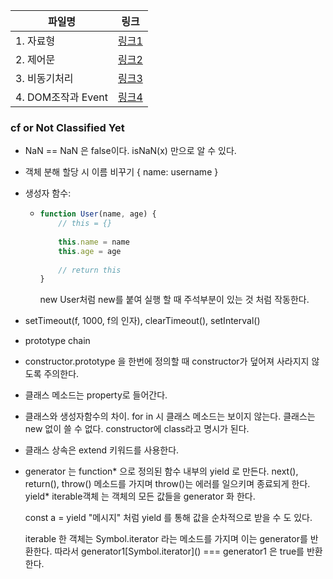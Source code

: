 | 파일명             | 링크                            |
| ------------------ | ------------------------------- |
| 1. 자료형          | [링크1](./1.자료형.md)          |
| 2. 제어문          | [링크2](./2.제어문.md)          |
| 3. 비동기처리      | [링크3](./3.비동기처리.md)      |
| 4. DOM조작과 Event | [링크4](./4.DOM조작과_Event.md) |





### cf or Not Classified Yet

- NaN == NaN 은 false이다. isNaN(x) 만으로 알 수 있다. 

- 객체 분해 할당 시 이름 비꾸기 { name: username }

- 생성자 함수:

  - ```javascript
    function User(name, age) {
        // this = {}
        
        this.name = name
        this.age = age
        
        // return this
    }
    ```

    new User처럼 new를 붙여 실행 할 때 주석부분이 있는 것 처럼 작동한다.

- setTimeout(f, 1000, f의 인자), clearTimeout(), setInterval()

- prototype chain

- constructor.prototype 을 한번에 정의할 때 constructor가 덮어져 사라지지 않도록 주의한다.

- 클래스 메소드는 property로 들어간다.

- 클래스와 생성자함수의 차이. for in 시 클래스 메소드는 보이지 않는다. 클래스는 new 없이 쓸 수 없다. constructor에 class라고 명시가 된다.

- 클래스 상속은 extend 키워드를 사용한다.

- generator 는 function* 으로 정의된 함수 내부의 yield 로 만든다. next(), return(), throw() 메소드를 가지며 throw()는 에러를 일으키며 종료되게 한다. yield* iterable객체 는 객체의 모든 값들을 generator 화 한다.

  const a = yield "메시지" 처럼 yield 를 통해 값을 순차적으로 받을 수 도 있다.

  iterable 한 객체는 Symbol.iterator 라는 메소드를 가지며 이는 generator를 반환한다. 따라서 generator1[Symbol.iterator\](\) === generator1 은 true를 반환한다.
